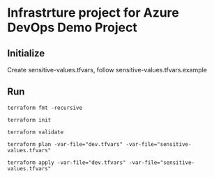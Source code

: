 # Infrastrture project for Azure DevOps Demo Project

## Initialize

Create sensitive-values.tfvars, follow sensitive-values.tfvars.example

## Run

```
terraform fmt -recursive

terraform init

terraform validate

terraform plan -var-file="dev.tfvars" -var-file="sensitive-values.tfvars"

terraform apply -var-file="dev.tfvars" -var-file="sensitive-values.tfvars"
```